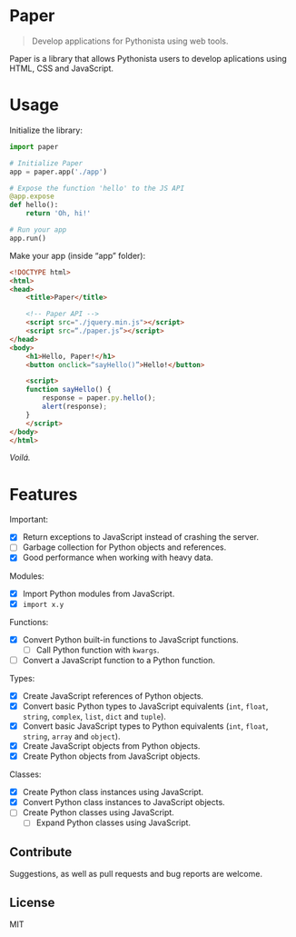 # Paper
> Develop applications for Pythonista using web tools.

Paper is a library that allows Pythonista users to develop aplications using HTML, CSS and JavaScript.

# Usage
Initialize the library:
```python
import paper

# Initialize Paper
app = paper.app('./app')

# Expose the function 'hello' to the JS API
@app.expose
def hello():
    return 'Oh, hi!'

# Run your app
app.run()
```

Make your app (inside “app” folder):
```html
<!DOCTYPE html>
<html>
<head>
    <title>Paper</title>

    <!-- Paper API -->
    <script src="./jquery.min.js"></script>
    <script src=“./paper.js”></script>
</head>
<body>
    <h1>Hello, Paper!</h1>
    <button onclick=“sayHello()”>Hello!</button>

    <script>
    function sayHello() {
        response = paper.py.hello();
        alert(response);
    }
    </script>
</body>
</html>
```

_Voilá._

# Features
Important:
- [x] Return exceptions to JavaScript instead of crashing the server.
- [ ] Garbage collection for Python objects and references.
- [x] Good performance when working with heavy data.

Modules:
- [x] Import Python modules from JavaScript.
- [x] `import x.y`

Functions:
- [x] Convert Python built-in functions to JavaScript functions.
    - [ ] Call Python function with `kwargs`.
- [ ] Convert a JavaScript function to a Python function.

Types:
- [x] Create JavaScript references of Python objects.
- [x] Convert basic Python types to JavaScript equivalents (`int`, `float`, `string`, `complex`, `list`, `dict` and `tuple`).
- [x] Convert basic JavaScript types to Python equivalents (`int`, `float`, `string`, `array` and `object`).
- [x] Create JavaScript objects from Python objects.
- [x] Create Python objects from JavaScript objects.

Classes:
- [x] Create Python class instances using JavaScript.
- [x] Convert Python class instances to JavaScript objects.
- [ ] Create Python classes using JavaScript.
    - [ ] Expand Python classes using JavaScript.

## Contribute
Suggestions, as well as pull requests and bug reports are welcome.

## License
MIT
